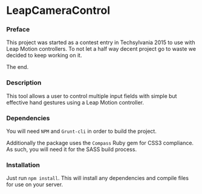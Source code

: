 # LeapCameraControl

### Preface
This project was started as a contest entry in Techsylvania 2015 to use with Leap Motion controllers. To not let a half way decent project go to waste we decided to keep working on it.

The end.

### Description
This tool allows a user to control multiple input fields with simple but effective hand gestures using a Leap Motion controller.

### Dependencies
You will need `NPM` and `Grunt-cli` in order to build the project.

Additionally the package uses the `Compass` Ruby gem for CSS3 compliance. As such, you will need it for the SASS build process.

### Installation
Just run `npm install`. This will install any dependencies and compile files for use on your server.
